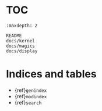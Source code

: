 # TOC

```{toctree}
:maxdepth: 2

README
docs/kernel
docs/magics
docs/display
```

# Indices and tables

* {ref}`genindex`
* {ref}`modindex`
* {ref}`search`
